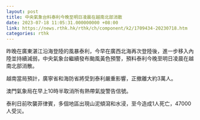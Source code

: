 ```yaml
---
layout: post
title: 中央氣象台料泰利今晚至明日凌晨在越南北部消散
date: 2023-07-18 11:05:31.000000000 +08:00
link: https://news.rthk.hk/rthk/ch/component/k2/1709434-20230718.htm
categories: rthk
---
```


昨晚在廣東湛江沿海登陸的風暴泰利，今早在廣西北海再次登陸後，進一步移入內陸並持續減弱，中央氣象台繼續發布颱風黃色預警，預料泰利今晚至明日凌晨在越南北部消散。

越南當局預計，廣寧省和海防省將受到泰利嚴重影響，正撤離大約3萬人。

澳門氣象局在早上10時半取消所有熱帶氣旋警告信號。

泰利日前吹襲菲律賓，多個地區出現山泥傾瀉和水浸，至今造成1人死亡，47000人受災。
